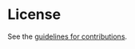 # License

See the
[guidelines for contributions](https://github.com/httpwg/http-core/blob/master/CONTRIBUTING.md).
